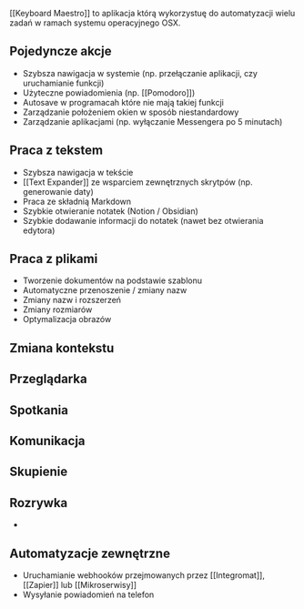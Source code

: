 [[Keyboard Maestro]] to aplikacja którą wykorzystuę do automatyzacji wielu zadań w ramach systemu operacyjnego OSX. 

## Pojedyncze akcje
- Szybsza nawigacja w systemie (np. przełączanie aplikacji, czy uruchamianie funkcji)
- Użyteczne powiadomienia (np. [[Pomodoro]])
- Autosave w programacah które nie mają takiej funkcji
- Zarządzanie położeniem okien w sposób niestandardowy
- Zarządzanie aplikacjami (np. wyłączanie Messengera po 5 minutach)

## Praca z tekstem
- Szybsza nawigacja w tekście
- [[Text Expander]] ze wsparciem zewnętrznych skrytpów (np. generowanie daty)
- Praca ze składnią Markdown
- Szybkie otwieranie notatek (Notion / Obsidian)
- Szybkie dodawanie informacji do notatek (nawet bez otwierania edytora)

## Praca z plikami
- Tworzenie dokumentów na podstawie szablonu
- Automatyczne przenoszenie / zmiany nazw
- Zmiany nazw i rozszerzeń
- Zmiany rozmiarów
- Optymalizacja obrazów

## Zmiana kontekstu

## Przeglądarka

## Spotkania

## Komunikacja

## Skupienie

## Rozrywka
- 

## Automatyzacje zewnętrzne
- Uruchamianie webhooków przejmowanych przez [[Integromat]], [[Zapier]] lub [[Mikroserwisy]]
- Wysyłanie powiadomień na telefon